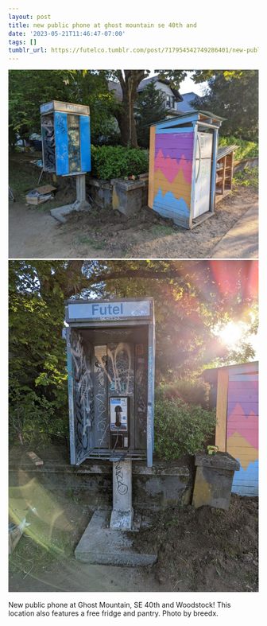 ```yaml
---
layout: post
title: new public phone at ghost mountain se 40th and
date: '2023-05-21T11:46:47-07:00'
tags: []
tumblr_url: https://futelco.tumblr.com/post/717954542749286401/new-public-phone-at-ghost-mountain-se-40th-and
---
```

 ![](/images/blog/c8289836425f3be4bac9ee181707c195f8f3e860.jpg)  
 ![](/images/blog/d6af4e1507679a6e89c2f4526639ca242b355d21.jpg)  
  

New public phone at Ghost Mountain, SE 40th and Woodstock! This location also features a free fridge and pantry. Photo by breedx.

